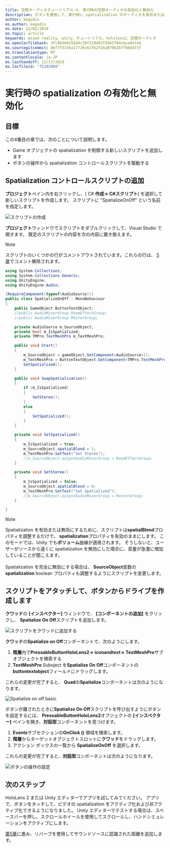 ```yaml
---
title: 空間オーディオチュートリアル-4. 実行時の空間オーディオの有効化と無効化
description: ボタンを使用して、実行時に spatialization のオーディオを有効または無効にします。
author: kegodin
ms.author: kegodin
ms.date: 12/01/2019
ms.topic: article
keywords: mixed reality、unity、チュートリアル、hololens2、空間オーディオ
ms.openlocfilehash: 3fc9b56dc58d4c19f229d92f4562f04cbca0e7a6
ms.sourcegitcommit: 8bf7f315ba17726c61fb2fa5a079b1b7fb0dd73f
ms.translationtype: MT
ms.contentlocale: ja-JP
ms.lasthandoff: 12/17/2019
ms.locfileid: "75182869"
---
```

# <a name="enabling-and-disabling-spatialization-at-run-time"></a>実行時の spatialization の有効化と無効化

## <a name="objectives"></a>目標
この4番目の章では、次のことについて説明します。
* Game オブジェクトの spatialization を制御する新しいスクリプトを追加します
* ボタンの操作から spatialization コントロールスクリプトを駆動する

## <a name="add-spatialization-control-script"></a>Spatialization コントロールスクリプトの追加
**プロジェクト**ペイン内を右クリックし、[ C# **作成-> C#スクリプト**] を選択して新しいスクリプトを作成します。 スクリプトに "SpatializeOnOff" という名前を指定します。

![スクリプトの作成](images/spatial-audio/create-script.png)

**プロジェクト**ウィンドウでスクリプトをダブルクリックして、Visual Studio で開きます。 既定のスクリプトの内容を次の内容に置き換えます。

> [!NOTE]
> スクリプトのいくつかの行がコメントアウトされています。これらの行は、 [5 章](unity-spatial-audio-ch5.md)でコメント解除されます。

```c#
using System.Collections;
using System.Collections.Generic;
using UnityEngine;
using UnityEngine.Audio;

[RequireComponent(typeof(AudioSource))]
public class SpatializeOnOff : MonoBehaviour
{
    public GameObject ButtonTextObject;
    //public AudioMixerGroup RoomEffectGroup;
    //public AudioMixerGroup MasterGroup;

    private AudioSource m_SourceObject;
    private bool m_IsSpatialized;
    private TMPro.TextMeshPro m_TextMeshPro;

    public void Start()
    {
        m_SourceObject = gameObject.GetComponent<AudioSource>();
        m_TextMeshPro = ButtonTextObject.GetComponent<TMPro.TextMeshPro>();
        SetSpatialized();
    }

    public void SwapSpatialization()
    {
        if (m_IsSpatialized)
        {
            SetStereo();
        }
        else
        {
            SetSpatialized();
        }
    }

    private void SetSpatialized()
    {
        m_IsSpatialized = true;
        m_SourceObject.spatialBlend = 1;
        m_TextMeshPro.SetText("Set Stereo");
        //m_SourceObject.outputAudioMixerGroup = RoomEffectGroup;
    }

    private void SetStereo()
    {
        m_IsSpatialized = false;
        m_SourceObject.spatialBlend = 0;
        m_TextMeshPro.SetText("Set Spatialized");
        //m_SourceObject.outputAudioMixerGroup = MasterGroup;
    }

}
```

> [!NOTE]
> Spatialization を有効または無効にするために、スクリプトは**spatialBlend**プロパティを調整するだけで、 **spatialization**プロパティを有効のままにします。 このモードでは、Unity でも**ボリューム**曲線が適用されます。 そうしないと、ユーザーがソースから遠くに spatialization を無効にした場合に、音量が急激に増加していることが聞こえます。 <br> <br>
> Spatialization を完全に無効にする場合は、 **SourceObject**変数の**spatialization** boolean プロパティも調整するようにスクリプトを変更します。

## <a name="attach-your-script-and-drive-it-from-the-button"></a>スクリプトをアタッチして、ボタンからドライブを作成します
**クワッド**の **[インスペクター]** ウィンドウで、 **[コンポーネントの追加]** をクリックし、 **Spatialize On Off**スクリプトを追加します。

![スクリプトをクワッドに追加する](images/spatial-audio/add-script-to-quad.png)

**クワッド**の**Spatialize on Off**コンポーネントで、次のようにします。
1. **階層**内で**PressableButtonHoloLens2-> iconandtext-> TextMeshPro**サブオブジェクトを検索する
2. **TextMeshPro** Suboject を**Spatialize On Off**コンポーネントの**buttontextobject**フィールドにドラッグします。

これらの変更が完了すると、 **Quad**の**Spatialize**コンポーネントは次のようになります。

![Spatialize on off basic](images/spatial-audio/spatialize-on-off-basic.png)

ボタンが離されたときに**Spatialize On Off**スクリプトを呼び出すようにボタンを設定するには、 **PressableButtonHoloLens2**オブジェクトの **[インスペクター]** ペインを開き、**対話型**コンポーネントを見つけます。
1. **Events**サブセクションの**OnClick ()** 領域を検索します。
2. **階層**からターゲットオブジェクトスロットに**クワッド**をドラッグします。
3. アクション ボックスの一覧から  **SpatializeOnOff** を選択します。

これらの変更が完了すると、**対話型**コンポーネントは次のようになります。

![ボタンの操作の設定](images/spatial-audio/button-action-settings.png)

## <a name="next-steps"></a>次のステップ
HoloLens 2 または Unity エディターでアプリを試してみてください。 アプリで、ボタンをタッチして、ビデオの spatialization をアクティブ化および非アクティブ化できるようになりました。 Unity エディターでテストする場合は、スペースバーを押し、スクロールホイールを使用してスクロールし、ハンドシミュレーションをアクティブにします。 

[第5章](unity-spatial-audio-ch5.md)に進み、リバーブを使用してサウンドソースに認識された距離を追加します。

